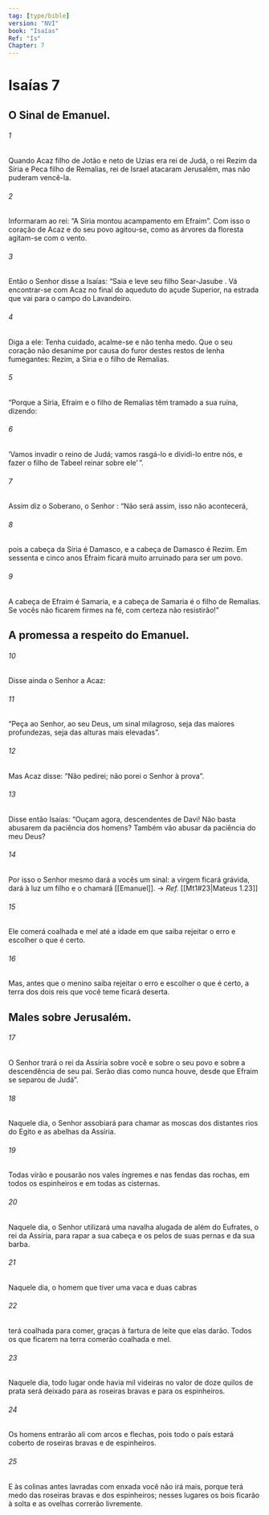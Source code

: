 ```yaml
---
tag: [type/bible]
version: "NVI"
book: "Isaías"
Ref: "Is"
Chapter: 7
---
```

# Isaías 7

## O Sinal de Emanuel.

###### 1
Quando Acaz filho de Jotão e neto de Uzias era rei de Judá, o rei Rezim da Síria e Peca filho de Remalias, rei de Israel atacaram Jerusalém, mas não puderam vencê-la.
###### 2
Informaram ao rei: “A Síria montou acampamento em Efraim”. Com isso o coração de Acaz e do seu povo agitou-se, como as árvores da floresta agitam-se com o vento.
###### 3
Então o Senhor disse a Isaías: “Saia e leve seu filho Sear-Jasube . Vá encontrar-se com Acaz no final do aqueduto do açude Superior, na estrada que vai para o campo do Lavandeiro.
###### 4
Diga a ele: Tenha cuidado, acalme-se e não tenha medo. Que o seu coração não desanime por causa do furor destes restos de lenha fumegantes: Rezim, a Síria e o filho de Remalias.
###### 5
“Porque a Síria, Efraim e o filho de Remalias têm tramado a sua ruína, dizendo:
###### 6
‘Vamos invadir o reino de Judá; vamos rasgá-lo e dividi-lo entre nós, e fazer o filho de Tabeel reinar sobre ele’ ”.
###### 7
Assim diz o Soberano, o Senhor : “Não será assim, isso não acontecerá,
###### 8
pois a cabeça da Síria é Damasco, e a cabeça de Damasco é Rezim. Em sessenta e cinco anos Efraim ficará muito arruinado para ser um povo.
###### 9
A cabeça de Efraim é Samaria, e a cabeça de Samaria é o filho de Remalias. Se vocês não ficarem firmes na fé, com certeza não resistirão!”

## A promessa a respeito do Emanuel.

###### 10
Disse ainda o Senhor a Acaz:
###### 11
“Peça ao Senhor, ao seu Deus, um sinal milagroso, seja das maiores profundezas, seja das alturas mais elevadas”.
###### 12
Mas Acaz disse: “Não pedirei; não porei o Senhor à prova”.
###### 13
Disse então Isaías: “Ouçam agora, descendentes de Davi! Não basta abusarem da paciência dos homens? Também vão abusar da paciência do meu Deus?
###### 14
Por isso o Senhor mesmo dará a vocês um sinal: a virgem ficará grávida, dará à luz um filho e o chamará [[Emanuel]].
→ *Ref.* [[Mt1#23|Mateus 1.23]]
###### 15
Ele comerá coalhada e mel até a idade em que saiba rejeitar o erro e escolher o que é certo.
###### 16
Mas, antes que o menino saiba rejeitar o erro e escolher o que é certo, a terra dos dois reis que você teme ficará deserta.

## Males sobre Jerusalém.

###### 17
O Senhor trará o rei da Assíria sobre você e sobre o seu povo e sobre a descendência de seu pai. Serão dias como nunca houve, desde que Efraim se separou de Judá”.
###### 18
Naquele dia, o Senhor assobiará para chamar as moscas dos distantes rios do Egito e as abelhas da Assíria.
###### 19
Todas virão e pousarão nos vales íngremes e nas fendas das rochas, em todos os espinheiros e em todas as cisternas.
###### 20
Naquele dia, o Senhor utilizará uma navalha alugada de além do Eufrates, o rei da Assíria, para rapar a sua cabeça e os pelos de suas pernas e da sua barba.
###### 21
Naquele dia, o homem que tiver uma vaca e duas cabras
###### 22
terá coalhada para comer, graças à fartura de leite que elas darão. Todos os que ficarem na terra comerão coalhada e mel.
###### 23
Naquele dia, todo lugar onde havia mil videiras no valor de doze quilos de prata será deixado para as roseiras bravas e para os espinheiros.
###### 24
Os homens entrarão ali com arcos e flechas, pois todo o país estará coberto de roseiras bravas e de espinheiros.
###### 25
E às colinas antes lavradas com enxada você não irá mais, porque terá medo das roseiras bravas e dos espinheiros; nesses lugares os bois ficarão à solta e as ovelhas correrão livremente.